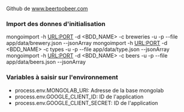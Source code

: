 
Github de  www.beertoobeer.com

### Import des donnes d'initialisation
mongoimport -h <URL:PORT> -d <BDD_NAME> -c breweries -u <USER> -p <MDP> --file app/data/brewery.json --jsonArray
mongoimport -h <URL:PORT> -d <BDD_NAME>  -c types -u <USER> -p <MDP> --file app/data/type.json --jsonArray
mongoimport -h <URL:PORT> -d <BDD_NAME>  -c beers -u <USER> -p <MDP> --file app/data/beers.json --jsonArray


### Variables à saisir sur l'environnement
- process.env.MONGOLAB_URI: Adresse de la base mongolab
- process.env.GOOGLE_CLIENT_ID: ID de l'application
- process.env.GOOGLE_CLIENT_SECRET: ID de l'application
